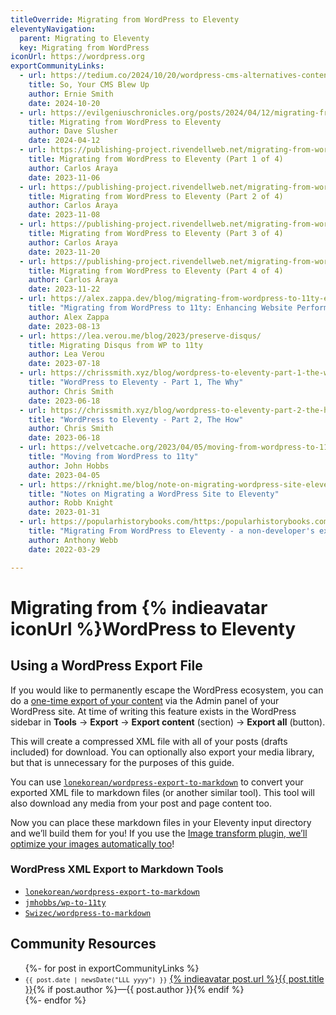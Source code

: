 ```yaml
---
titleOverride: Migrating from WordPress to Eleventy
eleventyNavigation:
  parent: Migrating to Eleventy
  key: Migrating from WordPress
iconUrl: https://wordpress.org
exportCommunityLinks:
  - url: https://tedium.co/2024/10/20/wordpress-cms-alternatives-content-strategy-advice/
    title: So, Your CMS Blew Up
    author: Ernie Smith
    date: 2024-10-20
  - url: https://evilgeniuschronicles.org/posts/2024/04/12/migrating-from-wordpress-to-eleventy/
    title: Migrating from WordPress to Eleventy
    author: Dave Slusher
    date: 2024-04-12
  - url: https://publishing-project.rivendellweb.net/migrating-from-wordpress-to-eleventy/
    title: Migrating from WordPress to Eleventy (Part 1 of 4)
    author: Carlos Araya
    date: 2023-11-06
  - url: https://publishing-project.rivendellweb.net/migrating-from-wordpress-to-eleventy-part-2/
    title: Migrating from WordPress to Eleventy (Part 2 of 4)
    author: Carlos Araya
    date: 2023-11-08
  - url: https://publishing-project.rivendellweb.net/migrating-from-wordpress-to-eleventy-part-3/
    title: Migrating from WordPress to Eleventy (Part 3 of 4)
    author: Carlos Araya
    date: 2023-11-20
  - url: https://publishing-project.rivendellweb.net/migrating-from-wordpress-to-eleventy-part-4/
    title: Migrating from WordPress to Eleventy (Part 4 of 4)
    author: Carlos Araya
    date: 2023-11-22
  - url: https://alex.zappa.dev/blog/migrating-from-wordpress-to-11ty-enhancing-website-performance-and-control/
    title: "Migrating from WordPress to 11ty: Enhancing Website Performance and Control"
    author: Alex Zappa
    date: 2023-08-13
  - url: https://lea.verou.me/blog/2023/preserve-disqus/
    title: Migrating Disqus from WP to 11ty
    author: Lea Verou
    date: 2023-07-18
  - url: https://chrissmith.xyz/blog/wordpress-to-eleventy-part-1-the-why/
    title: "WordPress to Eleventy - Part 1, The Why"
    author: Chris Smith
    date: 2023-06-18
  - url: https://chrissmith.xyz/blog/wordpress-to-eleventy-part-2-the-how/
    title: "WordPress to Eleventy - Part 2, The How"
    author: Chris Smith
    date: 2023-06-18
  - url: https://velvetcache.org/2023/04/05/moving-from-wordpress-to-11ty/
    title: "Moving from WordPress to 11ty"
    author: John Hobbs
    date: 2023-04-05
  - url: https://rknight.me/blog/note-on-migrating-wordpress-site-eleventy/
    title: "Notes on Migrating a WordPress Site to Eleventy"
    author: Robb Knight
    date: 2023-01-31
  - url: https://popularhistorybooks.com/https:/popularhistorybooks.com/posts/opinion/2022-03-29-post-migrating_from_wordp/
    title: "Migrating From WordPress to Eleventy - a non-developer's experience"
    author: Anthony Webb
    date: 2022-03-29

---
```

# Migrating from {% indieavatar iconUrl %}WordPress to Eleventy

## Using a WordPress Export File

If you would like to permanently escape the WordPress ecosystem, you can do a [one-time export of your content](https://wordpress.com/support/export/) via the Admin panel of your WordPress site. At time of writing this feature exists in the WordPress sidebar in **Tools** → **Export** → **Export content** (section) → **Export all** (button).

This will create a compressed XML file with all of your posts (drafts included) for download. You can optionally also export your media library, but that is unnecessary for the purposes of this guide.

You can use [`lonekorean/wordpress-export-to-markdown`](https://github.com/lonekorean/wordpress-export-to-markdown) to convert your exported XML file to markdown files (or another similar tool). This tool will also download any media from your post and page content too.

Now you can place these markdown files in your Eleventy input directory and we’ll build them for you! If you use the [Image transform plugin, we’ll optimize your images automatically too](/docs/plugins/image/#eleventy-transform)!

### WordPress XML Export to Markdown Tools

* [`lonekorean/wordpress-export-to-markdown`](https://github.com/lonekorean/wordpress-export-to-markdown)
* [`jmhobbs/wp-to-11ty`](https://github.com/jmhobbs/wp-to-11ty)
* [`Swizec/wordpress-to-markdown`](https://github.com/Swizec/wordpress-to-markdown)

## Community Resources

<ul class="list-bare">
{%- for post in exportCommunityLinks %}
	<li><small><code>{{ post.date | newsDate("LLL yyyy") }}</code></small> <a href="{{ post.url }}">{% indieavatar post.url %}{{ post.title }}</a>{% if post.author %}—{{ post.author }}{% endif %}</li>
{%- endfor %}
</ul>